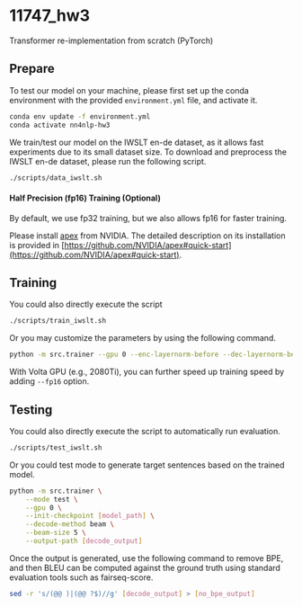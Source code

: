 # 11747_hw3
Transformer re-implementation from scratch (PyTorch)


## Prepare
To test our model on your machine, please first set up the conda environment with the provided `environment.yml` file, and activate it.

```bash
conda env update -f environment.yml
conda activate nn4nlp-hw3
```

We train/test our model on the IWSLT en-de dataset, as it allows fast experiments due to its small dataset size.
To download and preprocess the IWSLT en-de dataset, please run the following script.

```bash
./scripts/data_iwslt.sh
```

#### Half Precision (fp16) Training (Optional)

By default, we use fp32 training, but we also allows fp16 for faster training.

Please install [apex](https://github.com/NVIDIA/apex) from NVIDIA.
The detailed description on its installation is provided in [https://github.com/NVIDIA/apex#quick-start](https://github.com/NVIDIA/apex#quick-start).

## Training

You could also directly execute the script
```bash
./scripts/train_iwslt.sh
```
Or you may customize the parameters by using the following command.

```bash
python -m src.trainer --gpu 0 --enc-layernorm-before --dec-layernorm-before --label-smoothing 0.1
```

With Volta GPU (e.g., 2080Ti), you can further speed up training speed by adding `--fp16` option.

## Testing

You could also directly execute the script to automatically run evaluation.

```bash
./scripts/test_iwslt.sh
```

Or you could test mode to generate target sentences based on the trained model.

```bash
python -m src.trainer \
    --mode test \
    --gpu 0 \
    --init-checkpoint [model_path] \
    --decode-method beam \
    --beam-size 5 \
    --output-path [decode_output]
```

Once the output is generated, use the following command to remove BPE, and then BLEU can be computed against the ground truth using standard evaluation tools such as fairseq-score.

```bash
sed -r 's/(@@ )|(@@ ?$)//g' [decode_output] > [no_bpe_output]
```
